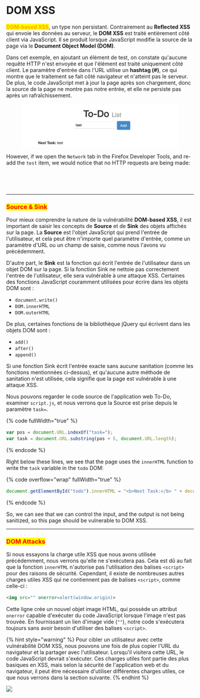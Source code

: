 # DOM XSS

<mark style="color:orange;">**DOM-based XSS**</mark>, un type non persistant. Contrairement au **Reflected XSS** qui envoie les données au serveur, le **DOM XSS** est traité entièrement côté client via JavaScript. Il se produit lorsque JavaScript modifie la source de la page via le **Document Object Model (DOM)**.

Dans cet exemple, en ajoutant un élément de test, on constate qu'aucune requête HTTP n'est envoyée et que l'élément est traité uniquement côté client. Le paramètre d'entrée dans l'URL utilise un **hashtag (#)**, ce qui montre que le traitement se fait côté navigateur et n'atteint pas le serveur. De plus, le code JavaScript met à jour la page après son chargement, donc la source de la page ne montre pas notre entrée, et elle ne persiste pas après un rafraîchissement.

<figure><img src="../../.gitbook/assets/image (72).png" alt=""><figcaption></figcaption></figure>

However, if we open the `Network` tab in the Firefox Developer Tools, and re-add the `test` item, we would notice that no HTTP requests are being made:

&#x20; &#x20;

<figure><img src="https://academy.hackthebox.com/storage/modules/103/xss_dom_network.jpg" alt=""><figcaption></figcaption></figure>

&#x20; &#x20;

<figure><img src="https://academy.hackthebox.com/storage/modules/103/xss_dom_inspector.jpg" alt=""><figcaption></figcaption></figure>

***

### <mark style="color:red;">Source & Sink</mark>

Pour mieux comprendre la nature de la vulnérabilité **DOM-based XSS**, il est important de saisir les concepts de **Source** et de **Sink** des objets affichés sur la page. La **Source** est l'objet JavaScript qui prend l'entrée de l'utilisateur, et cela peut être n'importe quel paramètre d'entrée, comme un paramètre d'URL ou un champ de saisie, comme nous l'avons vu précédemment.

D'autre part, le **Sink** est la fonction qui écrit l'entrée de l'utilisateur dans un objet DOM sur la page. Si la fonction Sink ne nettoie pas correctement l'entrée de l'utilisateur, elle sera vulnérable à une attaque XSS. Certaines des fonctions JavaScript couramment utilisées pour écrire dans les objets DOM sont :

* `document.write()`
* `DOM.innerHTML`
* `DOM.outerHTML`

De plus, certaines fonctions de la bibliothèque jQuery qui écrivent dans les objets DOM sont :

* `add()`
* `after()`
* `append()`

Si une fonction Sink écrit l'entrée exacte sans aucune sanitation (comme les fonctions mentionnées ci-dessus), et qu'aucune autre méthode de sanitation n'est utilisée, cela signifie que la page est vulnérable à une attaque XSS.

Nous pouvons regarder le code source de l'application web To-Do, examiner `script.js`, et nous verrons que la Source est prise depuis le paramètre `task=`.

{% code fullWidth="true" %}
```javascript
var pos = document.URL.indexOf("task=");
var task = document.URL.substring(pos + 5, document.URL.length);
```
{% endcode %}

Right below these lines, we see that the page uses the `innerHTML` function to write the `task` variable in the `todo` DOM:

{% code overflow="wrap" fullWidth="true" %}
```javascript
document.getElementById("todo").innerHTML = "<b>Next Task:</b> " + decodeURIComponent(task);
```
{% endcode %}

So, we can see that we can control the input, and the output is not being sanitized, so this page should be vulnerable to DOM XSS.

***

### <mark style="color:red;">DOM Attacks</mark>

Si nous essayons la charge utile XSS que nous avons utilisée précédemment, nous verrons qu'elle ne s'exécutera pas. Cela est dû au fait que la fonction `innerHTML` n'autorise pas l'utilisation des balises `<script>` pour des raisons de sécurité. Cependant, il existe de nombreuses autres charges utiles XSS qui ne contiennent pas de balises `<script>`, comme celle-ci :

```html
<img src="" onerror=alert(window.origin)>
```

Cette ligne crée un nouvel objet image HTML, qui possède un attribut `onerror` capable d'exécuter du code JavaScript lorsque l'image n'est pas trouvée. En fournissant un lien d'image vide (`""`), notre code s'exécutera toujours sans avoir besoin d'utiliser des balises `<script>`.

{% hint style="warning" %}
Pour cibler un utilisateur avec cette vulnérabilité DOM XSS, nous pouvons une fois de plus copier l'URL du navigateur et la partager avec l'utilisateur. Lorsqu'il visitera cette URL, le code JavaScript devrait s'exécuter. Ces charges utiles font partie des plus basiques en XSS, mais selon la sécurité de l'application web et du navigateur, il peut être nécessaire d'utiliser différentes charges utiles, ce que nous verrons dans la section suivante.
{% endhint %}

![](https://academy.hackthebox.com/storage/modules/103/xss_dom_alert.jpg)
